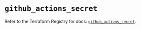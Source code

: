 # `github_actions_secret`

Refer to the Terraform Registry for docs: [`github_actions_secret`](https://registry.terraform.io/providers/integrations/github/5.43.0/docs/resources/actions_secret).
